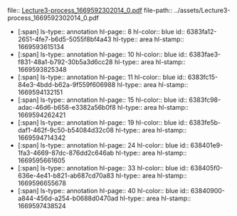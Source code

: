 file:: [Lecture3-process_1669592302014_0.pdf](../assets/Lecture3-process_1669592302014_0.pdf)
file-path:: ../assets/Lecture3-process_1669592302014_0.pdf

- [:span]
  ls-type:: annotation
  hl-page:: 8
  hl-color:: blue
  id:: 6383fa12-2651-4fe7-b6d5-5055f8bf4a43
  hl-type:: area
  hl-stamp:: 1669593615134
- [:span]
  ls-type:: annotation
  hl-page:: 10
  hl-color:: blue
  id:: 6383fae3-f831-48a1-b792-30b5a3d6cc28
  hl-type:: area
  hl-stamp:: 1669593825348
- [:span]
  ls-type:: annotation
  hl-page:: 11
  hl-color:: blue
  id:: 6383fc15-84e3-4bdd-b62a-9f559f606988
  hl-type:: area
  hl-stamp:: 1669594132151
- [:span]
  ls-type:: annotation
  hl-page:: 15
  hl-color:: blue
  id:: 6383fc98-adac-46d6-b658-e3382a56b0f8
  hl-type:: area
  hl-stamp:: 1669594262421
- [:span]
  ls-type:: annotation
  hl-page:: 19
  hl-color:: blue
  id:: 6383fe5b-daf1-462f-9c50-b54084d32c08
  hl-type:: area
  hl-stamp:: 1669594714342
- [:span]
  ls-type:: annotation
  hl-page:: 24
  hl-color:: blue
  id:: 638401e9-1fa3-4669-87dc-876dd2c646ab
  hl-type:: area
  hl-stamp:: 1669595661605
- [:span]
  ls-type:: annotation
  hl-page:: 33
  hl-color:: blue
  id:: 638405f0-636e-4e41-b821-ab687cd70a83
  hl-type:: area
  hl-stamp:: 1669596655678
- [:span]
  ls-type:: annotation
  hl-page:: 40
  hl-color:: blue
  id:: 63840900-a844-456d-a254-b0688d0470ad
  hl-type:: area
  hl-stamp:: 1669597438524